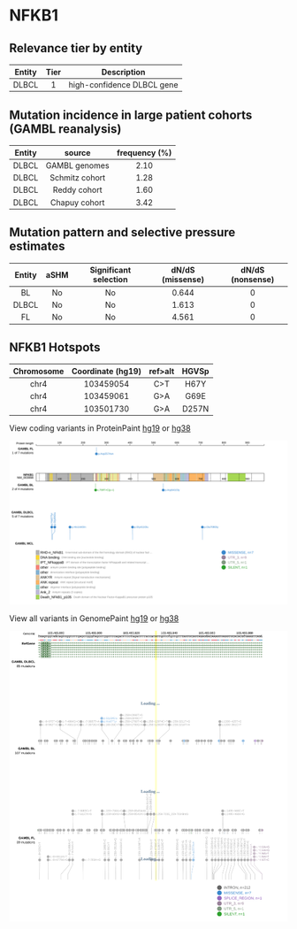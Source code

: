 # NFKB1

## Relevance tier by entity

|Entity|Tier|Description               |
|:------:|:----:|--------------------------|
|DLBCL |1   |high-confidence DLBCL gene|

## Mutation incidence in large patient cohorts (GAMBL reanalysis)

|Entity|source        |frequency (%)|
|:------:|:--------------:|:-------------:|
|DLBCL |GAMBL genomes |2.10         |
|DLBCL |Schmitz cohort|1.28         |
|DLBCL |Reddy cohort  |1.60         |
|DLBCL |Chapuy cohort |3.42         |

## Mutation pattern and selective pressure estimates

|Entity|aSHM|Significant selection|dN/dS (missense)|dN/dS (nonsense)|
|:------:|:----:|:---------------------:|:----------------:|:----------------:|
|BL    |No  |No                   |0.644           |0               |
|DLBCL |No  |No                   |1.613           |0               |
|FL    |No  |No                   |4.561           |0               |




 ## NFKB1 Hotspots

| Chromosome |Coordinate (hg19) | ref>alt | HGVSp | 
 | :---:| :---: | :--: | :---: |
| chr4 | 103459054 | C>T | H67Y |
| chr4 | 103459061 | G>A | G69E |
| chr4 | 103501730 | G>A | D257N |

View coding variants in ProteinPaint [hg19](https://morinlab.github.io/LLMPP/GAMBL/NFKB1_protein.html)  or [hg38](https://morinlab.github.io/LLMPP/GAMBL/NFKB1_protein_hg38.html)

![image](images/proteinpaint/NFKB1_NM_003998.svg)

View all variants in GenomePaint [hg19](https://morinlab.github.io/LLMPP/GAMBL/NFKB1.html)  or [hg38](https://morinlab.github.io/LLMPP/GAMBL/NFKB1_hg38.html)

![image](images/proteinpaint/NFKB1.svg)
